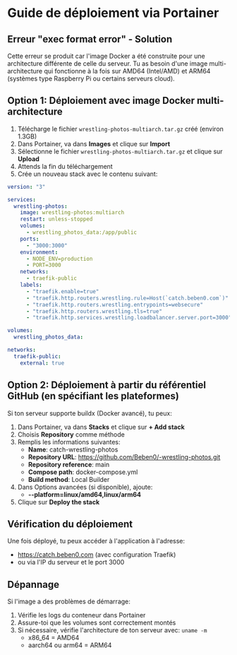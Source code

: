 # Guide de déploiement via Portainer

## Erreur "exec format error" - Solution

Cette erreur se produit car l'image Docker a été construite pour une architecture différente de celle du serveur. Tu as besoin d'une image multi-architecture qui fonctionne à la fois sur AMD64 (Intel/AMD) et ARM64 (systèmes type Raspberry Pi ou certains serveurs cloud).

## Option 1: Déploiement avec image Docker multi-architecture

1. Télécharge le fichier `wrestling-photos-multiarch.tar.gz` créé (environ 1.3GB)
2. Dans Portainer, va dans **Images** et clique sur **Import**
3. Sélectionne le fichier `wrestling-photos-multiarch.tar.gz` et clique sur **Upload**
4. Attends la fin du téléchargement
5. Crée un nouveau stack avec le contenu suivant:

```yaml
version: "3"

services:
  wrestling-photos:
    image: wrestling-photos:multiarch
    restart: unless-stopped
    volumes:
      - wrestling_photos_data:/app/public
    ports:
      - "3000:3000"
    environment:
      - NODE_ENV=production
      - PORT=3000
    networks:
      - traefik-public
    labels:
      - "traefik.enable=true"
      - "traefik.http.routers.wrestling.rule=Host(`catch.beben0.com`)"
      - "traefik.http.routers.wrestling.entrypoints=websecure"
      - "traefik.http.routers.wrestling.tls=true"
      - "traefik.http.services.wrestling.loadbalancer.server.port=3000"

volumes:
  wrestling_photos_data:

networks:
  traefik-public:
    external: true
```

## Option 2: Déploiement à partir du référentiel GitHub (en spécifiant les plateformes)

Si ton serveur supporte buildx (Docker avancé), tu peux:

1. Dans Portainer, va dans **Stacks** et clique sur **+ Add stack**
2. Choisis **Repository** comme méthode
3. Remplis les informations suivantes:
   - **Name**: catch-wrestling-photos
   - **Repository URL**: https://github.com/Beben0/-wrestling-photos.git
   - **Repository reference**: main
   - **Compose path**: docker-compose.yml
   - **Build method**: Local Builder
4. Dans Options avancées (si disponible), ajoute:
   - **--platform=linux/amd64,linux/arm64**
5. Clique sur **Deploy the stack**

## Vérification du déploiement

Une fois déployé, tu peux accéder à l'application à l'adresse:

- https://catch.beben0.com (avec configuration Traefik)
- ou via l'IP du serveur et le port 3000

## Dépannage

Si l'image a des problèmes de démarrage:

1. Vérifie les logs du conteneur dans Portainer
2. Assure-toi que les volumes sont correctement montés
3. Si nécessaire, vérifie l'architecture de ton serveur avec: `uname -m`
   - x86_64 = AMD64
   - aarch64 ou arm64 = ARM64
